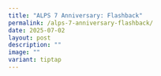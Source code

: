 ```yaml
---
title: "ALPS 7 Anniversary: Flashback"
permalink: /alps-7-anniversary-flashback/
date: 2025-07-02
layout: post
description: ""
image: ""
variant: tiptap
---
```


